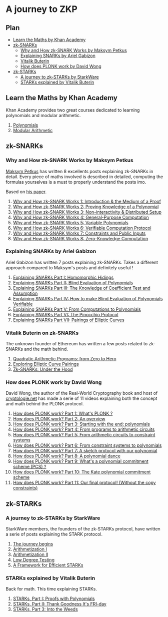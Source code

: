 # A journey to ZKP

## Plan

- [Learn the Maths by Khan Academy](#learn-the-maths-by-khan-academy)
- [zk-SNARKs](#zk-snarks)
  - [Why and How zk-SNARK Works by Maksym Petkus](#why-and-how-zk-snark-works-by-maksym-petkus)
  - [Explaining SNARKs by Ariel Gabizon](#explaining-snarks-by-ariel-gabizon)
  - [Vitalik Buterin](#vitalik-buterin-on-zk-snarks)
  - [How does PLONK work by David Wong](#how-does-plonk-work-by-david-wong)
- [zk-STARKs](#zk-starks)
  - [A journey to zk-STARKs by StarkWare](#a-journey-to-zk-starks-by-starkware)
  - [STARKs explained by Vitalik Buterin](#starks-explained-by-vitalik-buterin)

## Learn the Maths by Khan Academy

Khan Academy provides two great courses dedicated to learning polynomials and modular arithmetic.

1. [Polynomials](https://www.khanacademy.org/math/algebra-home/alg-polynomials)
2. [Modular Arithmetic](https://www.khanacademy.org/computing/computer-science/cryptography#modarithmetic)


## zk-SNARKs

### Why and How zk-SNARK Works by Maksym Petkus

[Maksym Petkus](https://twitter.com/maksympetkus) has written 8 excellents posts explaining zk-SNARKs in detail.
Every piece of maths involved is described in detailed, computing the formulas yourselves is a must to properly understand the posts imo.

Based on [his paper](https://arxiv.org/abs/1906.07221).

1. [Why and How zk-SNARK Works 1: Introduction & the Medium of a Proof](https://medium.com/@imolfar/why-and-how-zk-snark-works-8-zero-knowledge-computation-f120339c2c55)
2. [Why and How zk-SNARK Works 2: Proving Knowledge of a Polynomial](https://medium.com/@imolfar/why-and-how-zk-snark-works-2-proving-knowledge-of-a-polynomial-f817760e2805)
3. [Why and How zk-SNARK Works 3: Non-interactivity & Distributed Setup](https://medium.com/@imolfar/why-and-how-zk-snark-works-3-non-interactivity-distributed-setup-c0310c0e5d1c)
4. [Why and How zk-SNARK Works 4: General-Purpose Computation](https://medium.com/@imolfar/why-and-how-zk-snark-works-4-general-purpose-computation-dcdc8081ee42)
5. [Why and How zk-SNARK Works 5: Variable Polynomials](https://medium.com/@imolfar/why-and-how-zk-snark-works-5-variable-polynomials-3b4e06859e30)
6. [Why and How zk-SNARK Works 6: Verifiable Computation Protocol](https://medium.com/@imolfar/why-and-how-zk-snark-works-6-verifiable-computation-protocol-1aa19f95a5cc)
7. [Why and How zk-SNARK Works 7: Constraints and Public Inputs](https://medium.com/@imolfar/why-and-how-zk-snark-works-7-constraints-and-public-inputs-e95f6596dd1c)
8. [Why and How zk-SNARK Works 8: Zero-Knowledge Computation](https://medium.com/@imolfar/why-and-how-zk-snark-works-8-zero-knowledge-computation-f120339c2c55)

### Explaining SNARKs by Ariel Gabizon

Ariel Gabizon has written 7 posts explaining zk-SNARKs. Takes a different approach compared to Maksym's posts and definitely useful !

1. [Explaining SNARKs Part I: Homomorphic Hidings](https://electriccoin.co/blog/snark-explain/)
2. [Explaining SNARKs Part II: Blind Evaluation of Polynomials](https://electriccoin.co/blog/snark-explain2/)
3. [Explaining SNARKs Part III: The Knowledge of Coefficient Test and Assumption](https://electriccoin.co/blog/snark-explain3/)
4. [Explaining SNARKs Part IV: How to make Blind Evaluation of Polynomials Verifiable](https://electriccoin.co/blog/snark-explain4/)
5. [Explaining SNARKs Part V: From Computations to Polynomials](https://electriccoin.co/blog/snark-explain5/)
6. [Explaining SNARKs Part VI: The Pinocchio Protocol](https://electriccoin.co/blog/snark-explain6/)
7. [Explaining SNARKs Part VII: Pairings of Elliptic Curves](https://electriccoin.co/blog/snark-explain7/)

### Vitalik Buterin on zk-SNARKs

The unknown founder of Ethereum has written a few posts related to zk-SNARKs and the math behind.

1. [Quadratic Arithmetic Programs: from Zero to Hero](https://medium.com/@VitalikButerin/quadratic-arithmetic-programs-from-zero-to-hero-f6d558cea649)
2. [Exploring Elliptic Curve Pairings](https://medium.com/@VitalikButerin/exploring-elliptic-curve-pairings-c73c1864e627)
3. [Zk-SNARKs: Under the Hood](https://medium.com/@VitalikButerin/zk-snarks-under-the-hood-b33151a013f6)

### How does PLONK work by David Wong

David Wong, the author of the Real-World Cryptography book and host of [cryptologie.net](https://www.cryptologie.net/) has made a serie of 11 videos explaining both the concept and math behind the PLONK protocol.

1. [How does PLONK work? Part 1: What's PLONK ?](https://www.youtube.com/watch?v=RUZcam_jrz0&list=PLBJMt6zV1c7Gh9Utg-Vng2V6EYVidTFCC&index=1)
2. [How does PLONK work? Part 2: An overview](https://www.youtube.com/watch?v=P1JeN30RdwQ&list=PLBJMt6zV1c7Gh9Utg-Vng2V6EYVidTFCC&index=2)
3. [How does PLONK work? Part 3: Starting with the end: polynomials](https://www.youtube.com/watch?v=P1JeN30RdwQ&list=PLBJMt6zV1c7Gh9Utg-Vng2V6EYVidTFCC&index=3)
4. [How does PLONK work? Part 4: From programs to arithmetic circuits](https://www.youtube.com/watch?v=P1JeN30RdwQ&list=PLBJMt6zV1c7Gh9Utg-Vng2V6EYVidTFCC&index=4)
5. [How does PLONK work? Part 5: From arithmetic circuits to constraint systems](https://www.youtube.com/watch?v=P1JeN30RdwQ&list=PLBJMt6zV1c7Gh9Utg-Vng2V6EYVidTFCC&index=5)
6. [How does PLONK work? Part 6: From constraint systems to polynomials](https://www.youtube.com/watch?v=P1JeN30RdwQ&list=PLBJMt6zV1c7Gh9Utg-Vng2V6EYVidTFCC&index=6)
7. [How does PLONK work? Part 7: A sketch protocol with our polynomial](https://www.youtube.com/watch?v=P1JeN30RdwQ&list=PLBJMt6zV1c7Gh9Utg-Vng2V6EYVidTFCC&index=7)
8. [How does PLONK work? Part 8: A polynomial dance](https://www.youtube.com/watch?v=P1JeN30RdwQ&list=PLBJMt6zV1c7Gh9Utg-Vng2V6EYVidTFCC&index=8)
9. [How does PLONK work? Part 9: What's a polynomial commitment scheme (PCS) ?](https://www.youtube.com/watch?v=P1JeN30RdwQ&list=PLBJMt6zV1c7Gh9Utg-Vng2V6EYVidTFCC&index=9)
10. [How does PLONK work? Part 10: The Kate polynomial commitment scheme](https://www.youtube.com/watch?v=P1JeN30RdwQ&list=PLBJMt6zV1c7Gh9Utg-Vng2V6EYVidTFCC&index=10)
11. [How does PLONK work? Part 11: Our final protocol! (Without the copy constraints)](https://www.youtube.com/watch?v=P1JeN30RdwQ&list=PLBJMt6zV1c7Gh9Utg-Vng2V6EYVidTFCC&index=11)


## zk-STARKs

### A journey to zk-STARKs by StarkWare

StarkWare members, the founders of the zk-STARKs protocol, have written a serie of posts explaining the STARK protocol.

1. [The journey begins](https://medium.com/starkware/stark-math-the-journey-begins-51bd2b063c71)
2. [Arithmetization I](https://medium.com/starkware/arithmetization-i-15c046390862)
3. [Arithmetization II](https://medium.com/starkware/arithmetization-ii-403c3b3f4355)
4. [Low Degree Testing](https://medium.com/starkware/low-degree-testing-f7614f5172db)
5. [A Framework for Efficient STARKs](https://medium.com/starkware/a-framework-for-efficient-starks-19608ba06fbe)

### STARKs explained by Vitalik Buterin

Back for math. This time explaining STARKs.

1. [STARKs, Part I: Proofs with Polynomials](https://vitalik.ca/general/2017/11/09/starks_part_1.html)
2. [STARKs, Part II: Thank Goodness It's FRI-day](https://vitalik.ca/general/2017/11/22/starks_part_2.html)
3. [STARKs, Part 3: Into the Weeds](https://vitalik.ca/general/2018/07/21/starks_part_3.html)
